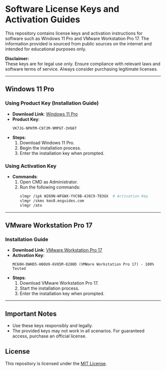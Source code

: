 # Software License Keys and Activation Guides

This repository contains license keys and activation instructions for software such as Windows 11 Pro and VMware Workstation Pro 17. The information provided is sourced from public sources on the internet and intended for educational purposes only.

**Disclaimer:**  
These keys are for legal use only. Ensure compliance with relevant laws and software terms of service. Always consider purchasing legitimate licenses.

---

## Windows 11 Pro

### Using Product Key (Installation Guide)

- **Download Link**: [Windows 11 Pro](https://www.microsoft.com/software-download/windows11)
- **Product Key**:
  ```
  VK7JG-NPHTM-C97JM-9MPGT-3V66T
  ```
- **Steps**:
  1. Download Windows 11 Pro.
  2. Begin the installation process.
  3. Enter the installation key when prompted.

### Using Activation Key

- **Commands**:
  1. Open CMD as Administrator.
  2. Run the following commands:
     ```bash
     slmgr /ipk W269N-WFGWX-YVC9B-4J6C9-T83GX  # Activation Key
     slmgr /skms kms8.msguides.com
     slmgr /ato
     ```

---

## VMware Workstation Pro 17

### Installation Guide

- **Download Link**: [VMware Workstation Pro 17](https://www.vmware.com/products/desktop-hypervisor/workstation-and-fusion)
- **Activation Key**:
  ```
  MC60H-DWHD5-H80U9-6V85M-8280D (VMWare Workstation Pro 17) - 100% Tested
  ```
- **Steps**:
  1. Download VMware Workstation Pro 17.
  2. Start the installation process.
  3. Enter the installation key when prompted.

---

## Important Notes

- Use these keys responsibly and legally.
- The provided keys may not work in all scenarios. For guaranteed access, purchase an official license.

## License

This repository is licensed under the [MIT License](LICENSE).
